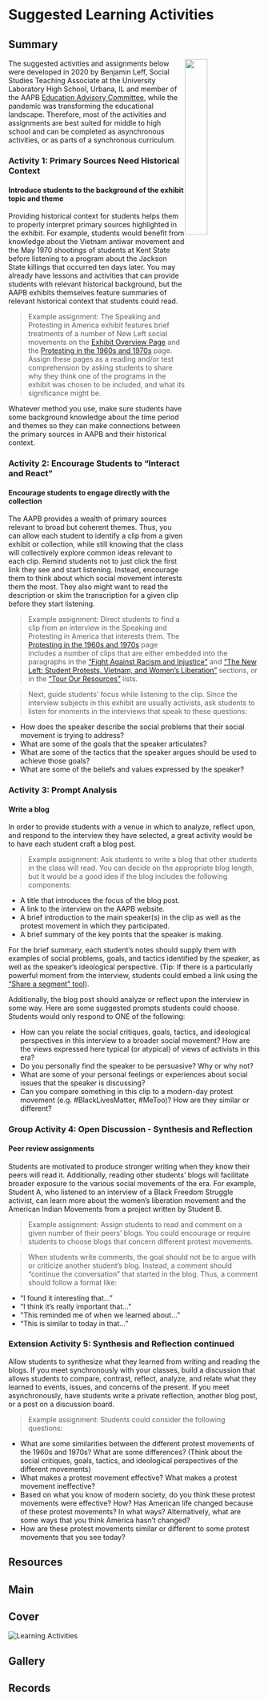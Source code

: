 # Suggested Learning Activities

## Summary

<img src="https://s3.amazonaws.com/americanarchive.org/exhibits/first-amendment/learning_activities.png" style="float: right; width: 30%;">

The suggested activities and assignments below were developed in 2020 by Benjamin Leff, Social Studies Teaching Associate at the University Laboratory High School, Urbana, IL and member of the AAPB [Education Advisory Committee](https://americanarchive.org/about-the-american-archive/advisory-committees), while the pandemic was transforming the educational landscape. Therefore, most of the activities and assignments are best suited for middle to high school and can be completed as asynchronous activities, or as parts of a synchronous curriculum.

### Activity 1: Primary Sources Need Historical Context
#### Introduce students to the background of the exhibit topic and theme

Providing historical context for students helps them to properly interpret primary sources highlighted in the exhibit. For example, students would benefit from knowledge about the Vietnam antiwar movement and the May 1970 shootings of students at Kent State before listening to a program about the Jackson State killings that occurred ten days later. You may already have lessons and activities that can provide students with relevant historical background, but the AAPB exhibits themselves feature summaries of relevant historical context that students could read.

> Example assignment: The Speaking and Protesting in America exhibit features brief treatments of a number of New Left social movements on the [Exhibit Overview Page](https://americanarchive.org/exhibits/first-amendment) and the [Protesting in the 1960s and 1970s](https://americanarchive.org/exhibits/first-amendment/protests-60s-70s) page.  Assign these pages as a reading and/or test comprehension by asking students to share why they think one of the programs in the exhibit was chosen to be included, and what its significance might be.

Whatever method you use, make sure students have some background knowledge about the time period and themes so they can make connections between the primary sources in AAPB and their historical context.

### Activity 2: Encourage Students to “Interact and React”
#### Encourage students to engage directly with the collection
The AAPB provides a wealth of primary sources relevant to broad but coherent themes.  Thus, you can allow each student to identify a clip from a given exhibit or collection, while still knowing that the class will collectively explore common ideas relevant to each clip. Remind students not to just click the first link they see and start listening. Instead, encourage them to think about which social movement interests them the most.  They also might want to read the description or skim the transcription for a given clip before they start listening.

> Example assignment: Direct students to find a clip from an interview in the Speaking and Protesting in America that interests them. The [Protesting in the 1960s and 1970s](https://americanarchive.org/exhibits/first-amendment/protests-60s-70s) page includes a number of clips that are either embedded into the paragraphs in the [“Fight Against Racism and Injustice”](https://americanarchive.org/exhibits/first-amendment/protests-60s-70s) and [“The New Left: Student Protests, Vietnam, and Women’s Liberation”](https://americanarchive.org/exhibits/first-amendment/protests-60s-70s) sections, or in the [“Tour Our Resources”](https://americanarchive.org/exhibits/first-amendment/protests-60s-70s) lists.

> Next, guide students’ focus while listening to the clip. Since the interview subjects in this exhibit are usually activists, ask students to listen for moments in the interviews that speak to these questions:
<div>
  <ul class="override">
    <li class="small-font">How does the speaker describe the social problems that their social movement is trying to address?</li>
    <li class="small-font">What are some of the goals that the speaker articulates?</li>
    <li class="small-font">What are some of the tactics that the speaker argues should be used to achieve those goals?</li>
    <li class="small-font">What are some of the beliefs and values expressed by the speaker?</li>
  </ul>
</div>

### Activity 3: Prompt Analysis
#### Write a blog

In order to provide students with a venue in which to analyze, reflect upon, and respond to the interview they have selected, a great activity would be to have each student craft a blog post.

> Example assignment: Ask students to write a blog that other students in the class will read. You can decide on the appropriate blog length, but it would be a good idea if the blog includes the following components:
<div>
  <ul class="override">
    <li class="small-font">A title that introduces the focus of the blog post.</li>
    <li class="small-font">A link to the interview on the AAPB website.</li>
    <li class="small-font">A brief introduction to the main speaker(s) in the clip as well as the protest movement in which they participated.</li>
    <li class="small-font">A brief summary of the key points that the speaker is making.</li>
  </ul>
</div>

For the brief summary, each student’s notes should supply them with examples of social problems, goals, and tactics identified by the speaker, as well as the speaker’s ideological perspective.  (Tip: If there is a particularly powerful moment from the interview, students could embed a link using the
[“Share a segment” tool](https://blog.americanarchive.org/2020/01/04/new-year-new-features-how-to-share-and-embed-content-from-collections-in-the-aapb/)).

Additionally, the blog post should analyze or reflect upon the interview in some way. Here are some suggested prompts students could choose. Students would only respond to ONE of the following: <div>
  <ul class="override">
    <li class="small-font">How can you relate the social critiques, goals, tactics, and ideological perspectives in this interview to a broader social movement? How are the views expressed here typical (or atypical) of views of activists in this era?</li>
    <li class="small-font">Do you personally find the speaker to be persuasive? Why or why not?</li>
    <li class="small-font">What are some of your personal feelings or experiences about social issues that the speaker is discussing?</li>
    <li class="small-font">Can you compare something in this clip to a modern-day protest movement (e.g. #BlackLivesMatter, #MeToo)? How are they similar or different?</li>
  </ul>
</div>  

### Group Activity 4: Open Discussion - Synthesis and Reflection
#### Peer review assignments
Students are motivated to produce stronger writing when they know their peers will read it. Additionally, reading other students’ blogs will facilitate broader exposure to the various social movements of the era. For example, Student A, who listened to an interview of a Black Freedom Struggle activist, can learn more about the women’s liberation movement and the American Indian Movements from a project written by Student B.

> Example assignment: Assign students to read and comment on a given number of their peers’ blogs. You could encourage or require students to choose blogs that concern different protest movements.

> When students write comments, the goal should not be to argue with or criticize another student’s blog. Instead, a comment should “continue the conversation” that started in the blog. Thus, a comment should follow a format like:
<div>
  <ul class="override">
    <li class="small-font">“I found it interesting that…”</li>
    <li class="small-font">“I think it’s really important that…”</li>
    <li class="small-font">"This reminded me of when we learned about…”</li>
    <li class="small-font">“This is similar to today in that…”</li>
  </ul>
</div>

### Extension Activity 5: Synthesis and Reflection continued
Allow students to synthesize what they learned from writing and reading the blogs. If you meet synchronously with your classes, build a discussion that allows students to compare, contrast, reflect, analyze, and relate what they learned to events, issues, and concerns of the present. If you meet asynchronously, have students write a private reflection, another blog post, or a post on a discussion board.

> Example assignment: Students could consider the following questions:
<div>
  <ul class="override">
    <li class="small-font">What are some similarities between the different protest movements of the 1960s and 1970s?  What are some differences? (Think about the social critiques, goals, tactics, and ideological perspectives of the different movements)</li>
    <li class="small-font">What makes a protest movement effective? What makes a protest movement ineffective?</li>
    <li class="small-font">Based on what you know of modern society, do you think these protest movements were effective? How? Has American life changed because of these protest movements? In what ways? Alternatively, what are some ways that you think America hasn’t changed?</li>
    <li class="small-font">How are these protest movements similar or different to some protest movements that you see today?</li>
  </ul>
</div>

## Resources

## Main

## Cover
<img title="Learning Activities" alt="Learning Activities" src="https://s3.amazonaws.com/americanarchive.org/exhibits/first-amendment/learning_activities.png">

## Gallery

## Records
